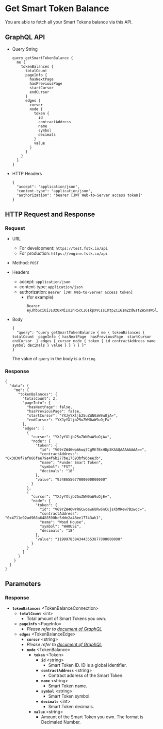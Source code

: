 
# Get Smart Token Balance

You are able to fetch all your Smart Tokens balance via this API.

## GraphQL API

- Query String
  ```
  query getSmartTokenBalance {
    me {
      tokenBalances {
        totalCount
        pageInfo {
          hasNextPage
          hasPreviousPage
          startCursor
          endCursor
        }
        edges {
          cursor
          node {
            token {
              id
              contractAddress
              name
              symbol
              decimals
            }
            value
          }
        }
      }
    }
  }
  ```
  
- HTTP Headers 
  ```
  {
    "accept": "application/json",
    "content-type": "application/json",
    "authorization": "bearer [JWT Web-to-Server access token]"
  }
  ```
## HTTP Request and Response
### Request

- URL
  - For development: `https://test.fstk.io/api`
  - For production: `https://engine.fstk.io/api`

- Method: `POST`

- Headers
  - accept: `application/json`
  - content-type: `application/json` 
  - authorization: `Bearer [JWT Web-to-Server access token]`
    - (for example)
      ```
      Bearer eyJhbGciOiJIUzUxMiIsInR5cCI6IkpXVCIsImtpZCI6ImZzdGstZW5naW5lIn0.eyJ1aWQiOiLDr1xiw73Ch8KDSFx1MDAxMcOowo5awrvCqsOAXHUwMDAywrwmIiwiaWF0IjoxNTM4NzA5MDM2LCJleHAiOjE1Mzg3OTU0MzYsImF1ZCI6InVybjpmc3RrOmVuZ2luZSIsImlzcyI6InVybjpmc3RrOmVuZ2luZSIsInN1YiI6InVybjpmc3RrOmVuZ2luZTphY2Nlc3NfdG9rZW4ifQ.msJZ61FHIkKtjUpDs4sx1Kk1rb9vdhus3ntUDj6rHNmsygiHTgOEMQFJMtVqtWqkNgrtRgGpngq8Rf47xTT53g
      ```

- Body
  ``` 
  { 
    "query": "query getSmartTokenBalance { me { tokenBalances { totalCount  pageInfo { hasNextPage  hasPreviousPage  startCursor  endCursor  } edges { cursor node { token { id contractAddress name symbol decimals } value } } } } }" 
  }
  ```
  
  The value of `query` in the body is a `String`. 
  

### Response
```
{
  "data": {
    "me": {
      "tokenBalances": {
        "totalCount": 2,
        "pageInfo": {
          "hasNextPage": false,
          "hasPreviousPage": false,
          "startCursor": "YXJyYXljb25uZWN0aW9uOjA=",
          "endCursor": "YXJyYXljb25uZWN0aW9uOjE="
        },
        "edges": [
          {
            "cursor": "YXJyYXljb25uZWN0aW9uOjA=",
            "node": {
              "token": {
                "id": "VG9rZW46wpAkwq7CgMKfBxHDp8KAAQAAAAAAAA==",
                "contractAddress": "0x3830f7af866fae79e4f6b277be17593bf96bee3b",
                "name": "Funder Smart Token",
                "symbol": "FST",
                "decimals": "18"
              },
              "value": "9348655677000000000000"
            }
          },
          {
            "cursor": "YXJyYXljb25uZWN0aW9uOjE=",
            "node": {
              "token": {
                "id": "VG9rZW46wrRGCwoaw68Rw6nCujsXbMKew7Bzwqc=",
                "contractAddress": "0x4711e92ad968a6488500bc5dde2a48ee17743ab1",
                "name": "Wood House",
                "symbol": "WHOUSE",
                "decimals": "18"
              },
              "value": "11999783843443553877000000000"
            }
          }
        ]
      }
    }
  }
}

```

## Parameters
### Response
- **`tokenBalances`** \<TokenBalanceConnection>
  - **`totalCount`** \<int>
    - Total amount of Smart Tokens you own.
  - **`pageInfo`** \<PageInfo>
    - _Please refer to [document of GraphQL](https://graphql.org/learn/pagination/)_
  - **`edges`** \<TokenBalanceEdge>
    - **`cursor`** \<string>
    - _Please refer to [document of GraphQL](https://graphql.org/learn/pagination/)_
    - **`node`** \<TokenBalance>
      - **`token`** \<Token>
        - **`id`** \<string>
          - Smart Token ID. ID is a global identifier.
        - **`contractAddress`** \<string>
          - Contract address of the Smart Token.
        - **`name`** \<string>
          - Smart Token name.
        - **`symbol`** \<string>
          - Smart Token symbol.
        - **`decimals`** \<int>
          - Smart Token decimals.
      - **`value`** \<string>
        - Amount of the Smart Token you own. The format is Decimaled Number.
